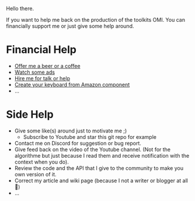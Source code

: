 Hello there.

If you want to help me back on the production of the toolkits OMI.
You can financially support me or just give some help around.

# Financial Help
- [Offer me a beer or a coffee](http://eloistree.page.link/coffee)
- [Watch some ads](https://eloistree.page.link/omiwatchads)
- [Hire me for talk or help](https://eloistree.page.link/omicommission)
- [Create your keyboard from Amazon component](HelpMeByCreatingYourKeyboard)
- ...

# Side Help
- Give some like(s) around just to motivate me ;)
  - Subscribe to Youtube and star this git repo for example
- Contact me on Discord for suggestion or bug report.
- Give feed back on the video of the Youtube channel. (Not for the algorithme but just because I read them and receive notification with the context when you do).
- Review the code and the API that I give to the community to make you own version of it.
- Correct my article and wiki page (because I not a writer or blogger at all 💯)
- ...